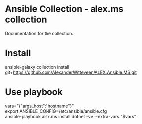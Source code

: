 # Ansible Collection - alex.ms collection
Documentation for the collection.

# Install
ansible-galaxy collection install git+https://github.com/AlexanderWitteveen/ALEX.Ansible.MS.git

# Use playbook
vars="{\"args_host\":\"hostname\"}"  
export ANSIBLE_CONFIG=/etc/ansible/ansible.cfg  
ansible-playbook alex.ms.install.dotnet -vv --extra-vars "$vars"  

